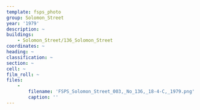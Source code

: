 ```yaml
---
template: fsps_photo
group: Solomon_Street
year: '1979'
description: ~
buildings:
    - Solomon_Street/136_Solomon_Street
coordinates: ~
heading: ~
classification: ~
section: ~
cell: ~
film_roll: ~
files:
    -
        filename: 'FSPS_Solomon_Street_003,_No_136,_18-4-C,_1979.png'
        caption: ''
---
```

